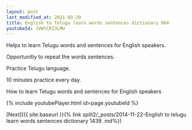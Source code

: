 ```yaml
---
layout: post
last_modified_at: 2021-03-29
title: English to Telugu learn words sentences dictionary 964 
youtubeId: JVWYCRZ3LMU
---
```

 
 
Helps to learn Telugu words and sentences for English speakers.

Opportunitiy to repeat the words sentences. 

Practice Telugu language. 
 
10 minutes practice every day. 
 
How to learn Telugu words and sentences for English speakers 
 
{% include youtubePlayer.html id=page.youtubeId %}
 
 
[Next]({{ site.baseurl }}{% link  split2/_posts/2014-11-22-English to telugu learn words sentences dictionary 1439 .md%})
 

